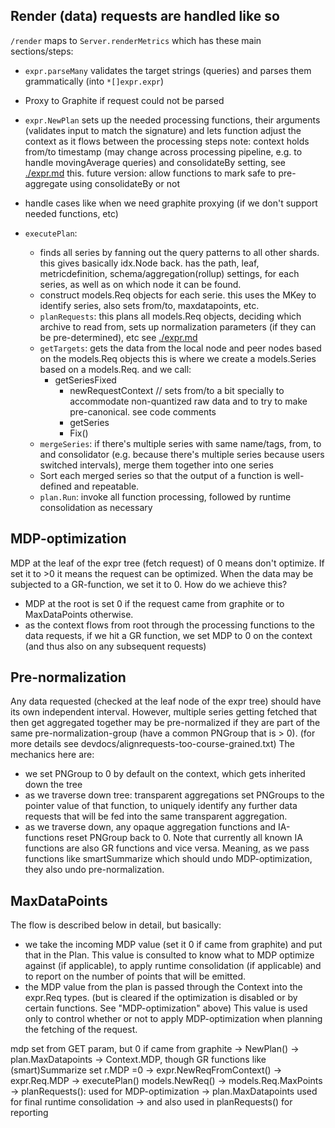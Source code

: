 ## Render (data) requests are handled like so

`/render` maps to `Server.renderMetrics` which has these main sections/steps:

* `expr.parseMany` validates the target strings (queries) and parses them grammatically (into `*[]expr.expr`)
* Proxy to Graphite if request could not be parsed

* `expr.NewPlan` sets up the needed processing functions, their arguments (validates input to match the signature) and lets function adjust the context as it flows between the processing steps
   note: context holds from/to timestamp (may change across processing pipeline, e.g. to handle movingAverage queries) and consolidateBy setting, see [./expr.md](expr.md)
   this. future version: allow functions to mark safe to pre-aggregate using consolidateBy or not
* handle cases like when we need graphite proxying (if we don't support needed functions, etc)
* `executePlan`:
  * finds all series by fanning out the query patterns to all other shards. 
    this gives basically idx.Node back. has the path, leaf, metricdefinition, schema/aggregation(rollup) settings, for each series, as well as on which node it can be found.
  * construct models.Req objects for each serie. this uses the MKey to identify series, also sets from/to, maxdatapoints, etc.
  * `planRequests`: this plans all models.Req objects, deciding which archive to read from, sets up normalization parameters (if they can be pre-determined), etc
    see [./expr.md](expr.md)
  * `getTargets`: gets the data from the local node and peer nodes based on the models.Req objects
     this is where we create a models.Series based on a models.Req. and we call:
     * getSeriesFixed
       * newRequestContext // sets from/to a bit specially to accommodate non-quantized raw data and to try to make pre-canonical. see code comments
       * getSeries
       * Fix()
  * `mergeSeries`: if there's multiple series with same name/tags, from, to and consolidator (e.g. because there's multiple series because users switched intervals), merge them together into one series
  * Sort each merged series so that the output of a function is well-defined and repeatable.
  * `plan.Run`:  invoke all function processing, followed by runtime consolidation as necessary

## MDP-optimization

MDP at the leaf of the expr tree (fetch request) of 0 means don't optimize.  If set it to >0 it means the request can be optimized.
When the data may be subjected to a GR-function, we set it to 0.
How do we achieve this?
* MDP at the root is set 0 if the request came from graphite or to MaxDataPoints otherwise.
* as the context flows from root through the processing functions to the data requests, if we hit a GR function, we set MDP to 0 on the context (and thus also on any subsequent requests)

## Pre-normalization

Any data requested (checked at the leaf node of the expr tree) should have its own independent interval.
However, multiple series getting fetched that then get aggregated together may be pre-normalized if they are part of the same pre-normalization-group (have a common PNGroup that is > 0).
(for more details see devdocs/alignrequests-too-course-grained.txt)
The mechanics here are:
* we set PNGroup to 0 by default on the context, which gets inherited down the tree
* as we traverse down tree: transparent aggregations set PNGroups to the pointer value of that function, to uniquely identify any further data requests that will be fed into the same transparent aggregation.
* as we traverse down, any opaque aggregation functions and IA-functions reset PNGroup back to 0. Note that currently all known IA functions are also GR functions and vice versa. Meaning,
  as we pass functions like smartSummarize which should undo MDP-optimization, they also undo pre-normalization.


## MaxDataPoints

The flow is described below in detail, but basically:
* we take the incoming MDP value (set it 0 if came from graphite) and put that in the Plan. This value is consulted to know what to MDP optimize against (if applicable), to apply runtime consolidation (if applicable) and to report on the number of points that will be emitted.
* the MDP value from the plan is passed through the Context into the expr.Req types. (but is cleared if the optimization is disabled or by certain functions. See "MDP-optimization" above)
This value is used only to control whether or not to apply MDP-optimization when planning the fetching of the request.

mdp set from GET param, but 0 if came from graphite
    -> NewPlan()
        -> plan.MaxDatapoints 
        -> Context.MDP, though GR functions like (smart)Summarize set r.MDP =0
            -> expr.NewReqFromContext()
                -> expr.Req.MDP 
                    -> executePlan() models.NewReq() -> models.Req.MaxPoints
                        -> planRequests(): used for MDP-optimization
            -> plan.MaxDatapoints used for final runtime consolidation
	    -> and also used in planRequests() for reporting
